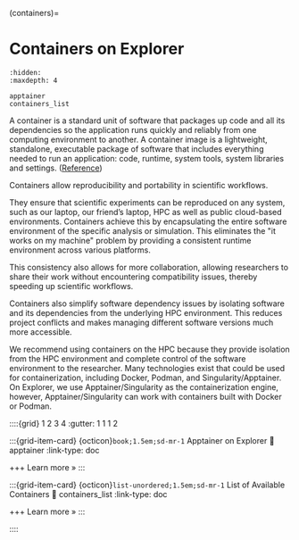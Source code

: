 (containers)=
# Containers on Explorer
```{toctree}
:hidden:
:maxdepth: 4

apptainer
containers_list
```

A container is a standard unit of software that packages up code and all its dependencies so the application runs quickly and reliably from one computing environment to another. A container image is a lightweight, standalone, executable package of software that includes everything needed to run an application: code, runtime, system tools, system libraries and settings. ([Reference](https://www.docker.com/resources/what-container/))

Containers allow reproducibility and portability in scientific workflows.

They ensure that scientific experiments can be reproduced on any system, such as our laptop, our friend’s laptop, HPC as well as public cloud-based environments. Containers achieve this by encapsulating the entire software environment of the specific analysis or simulation. This eliminates the "it works on my machine" problem by providing a consistent runtime environment across various platforms.

This consistency also allows for more collaboration, allowing researchers to share their work without encountering compatibility issues, thereby speeding up scientific workflows.

Containers also simplify software dependency issues by isolating software and its dependencies from the underlying HPC environment. This reduces project conflicts and makes managing different software versions much more accessible.

We recommend using containers on the HPC because they provide isolation from the HPC environment and complete control of the software environment to the researcher. Many technologies exist that could be used for containerization, including Docker, Podman, and Singularity/Apptainer. On Explorer, we use Apptainer/Singularity as the containerization engine, however, Apptainer/Singularity can work with containers built with Docker or Podman.


::::{grid} 1 2 3 4
:gutter: 1 1 1 2


:::{grid-item-card} {octicon}`book;1.5em;sd-mr-1` Apptainer on Explorer
:link: apptainer
:link-type: doc
 
+++ Learn more » 
:::

:::{grid-item-card} {octicon}`list-unordered;1.5em;sd-mr-1` List of Available Containers
:link: containers_list 
:link-type: doc
 
+++ Learn more » 
:::

::::
